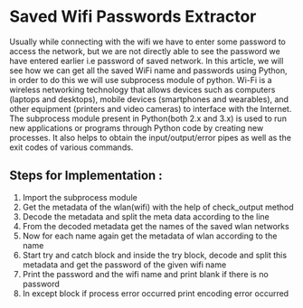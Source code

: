 # Saved Wifi Passwords Extractor

Usually while connecting with the wifi we have to enter some password to access the network, but we are not directly able to see the password we have entered earlier i.e password of saved network. In this article, we will see how we can get all the saved WiFi name and passwords using Python, in order to do this we will use subprocess module of python.
Wi-Fi is a wireless networking technology that allows devices such as computers (laptops and desktops), mobile devices (smartphones and wearables), and other equipment (printers and video cameras) to interface with the Internet.
The subprocess module present in Python(both 2.x and 3.x) is used to run new applications or programs through Python code by creating new processes. It also helps to obtain the input/output/error pipes as well as the exit codes of various commands.
 

## Steps for Implementation :
1. Import the subprocess module 
2. Get the metadata of the wlan(wifi) with the help of check_output method 
3. Decode the metadata and split the meta data according to the line 
4. From the decoded metadata get the names of the saved wlan networks 
5. Now for each name again get the metadata of wlan according to the name 
6. Start try and catch block and inside the try block, decode and split this metadata and get the password of the given wifi name 
7. Print the password and the wifi name and print blank if there is no password 
8. In except block if process error occurred print encoding error occurred 
 
